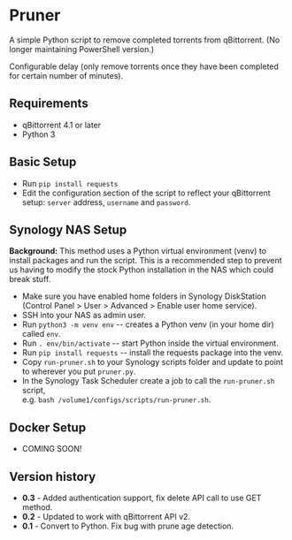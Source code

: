 # Pruner

A simple Python script to remove completed torrents from qBittorrent. (No longer maintaining PowerShell version.)

Configurable delay (only remove torrents once they have been completed for certain number of minutes).

## Requirements

- qBittorrent 4.1 or later
- Python 3

## Basic Setup

- Run `pip install requests`
- Edit the configuration section of the script to reflect your qBittorrent setup: `server` address, `username` and `password`.

## Synology NAS Setup
**Background:** This method uses a Python virtual environment (venv) to install packages and run the script. This is a recommended step to prevent us having to modify the stock Python installation in the NAS which could break stuff.
- Make sure you have enabled home folders in Synology DiskStation<br> (Control Panel > User > Advanced > Enable user home service).
- SSH into your NAS as admin user.
- Run `python3 -m venv env` -- creates a Python venv (in your home dir) called `env`.
- Run `. env/bin/activate` -- start Python inside the virtual environment.
- Run `pip install requests` -- install the requests package into the venv.
- Copy `run-pruner.sh` to your Synology scripts folder and update to point to wherever you put `pruner.py`.
- In the Synology Task Scheduler create a job to call the `run-pruner.sh` script,<br>e.g. `bash /volume1/configs/scripts/run-pruner.sh`.

## Docker Setup

- COMING SOON!

## Version history

- **0.3** - Added authentication support, fix delete API call to use GET method.
- **0.2** - Updated to work with qBittorrent API v2.
- **0.1** - Convert to Python. Fix bug with prune age detection.
